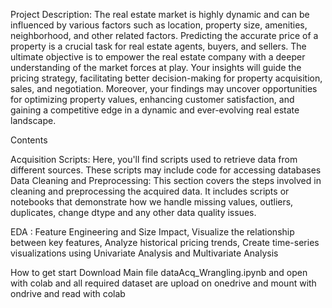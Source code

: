 Project Description: The real estate market is highly dynamic and can be influenced by various factors such as location, property size, amenities, neighborhood, and other related factors. Predicting the accurate price of a property is a crucial task for real estate agents, buyers, and sellers. The ultimate objective is to empower the real estate company with a deeper understanding of the market forces at play. Your insights will guide the pricing strategy, facilitating better decision-making for property acquisition, sales, and negotiation. Moreover, your findings may uncover opportunities for optimizing property values, enhancing customer satisfaction, and gaining a competitive edge in a dynamic and ever-evolving real estate landscape.


Contents

Acquisition Scripts: Here, you'll find scripts used to retrieve data from different sources. These scripts may include code for accessing databases
Data Cleaning and Preprocessing: This section covers the steps involved in cleaning and preprocessing the acquired data. It includes scripts or notebooks that demonstrate how we handle missing values, outliers, duplicates, change dtype and any other data quality issues.


EDA : 	Feature Engineering and Size Impact, Visualize the relationship between key features, Analyze historical pricing trends,   Create time-series visualizations  using Univariate Analysis and Multivariate Analysis


How to get start Download Main file dataAcq_Wrangling.ipynb and open with colab and all required dataset are upload on onedrive and mount with ondrive and read with colab
